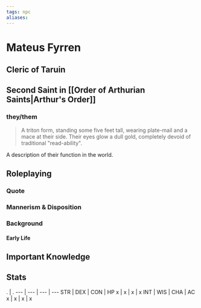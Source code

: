 ```yaml
---
tags: npc
aliases:
---
```

# Mateus Fyrren
## Cleric of Taruin
## Second Saint in [[Order of Arthurian Saints|Arthur's Order]]
### they/them

> A triton form, standing some five feet tall, wearing plate-mail and a mace at their side. Their eyes glow a dull gold, completely devoid of traditional "read-ability".

A description of their function in the world.

## Roleplaying
### Quote

### Mannerism & Disposition

### Background
#### Early Life



## Important Knowledge


## Stats
. | . 
--- | --- | --- | ---
STR | DEX | CON | HP
x | x | x | x
INT | WIS | CHA | AC
x | x | x | x